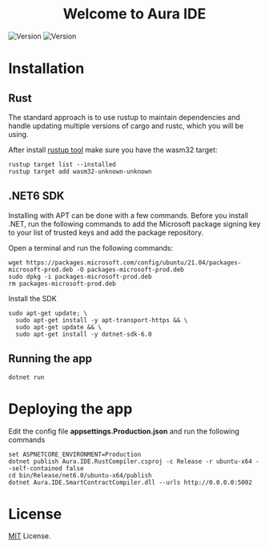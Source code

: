 <h1 align="center">Welcome to Aura IDE</h1>

<p>
  <img alt="Version" src="https://img.shields.io/badge/.net-6-blue" />
  <img alt="Version" src="https://img.shields.io/badge/cargo-v1.55.0%2B-yellowgreen" />
</p>

# Installation
## Rust
The standard approach is to use rustup to maintain dependencies and handle updating multiple versions of cargo and rustc, which you will be using.

After install [rustup tool](https://rustup.rs/) make sure you have the wasm32 target:
```
rustup target list --installed
rustup target add wasm32-unknown-unknown
```

## .NET6 SDK

Installing with APT can be done with a few commands. Before you install .NET, run the following commands to add the Microsoft package signing key to your list of trusted keys and add the package repository.

Open a terminal and run the following commands:
```
wget https://packages.microsoft.com/config/ubuntu/21.04/packages-microsoft-prod.deb -O packages-microsoft-prod.deb
sudo dpkg -i packages-microsoft-prod.deb
rm packages-microsoft-prod.deb
```

Install the SDK
```
sudo apt-get update; \
  sudo apt-get install -y apt-transport-https && \
  sudo apt-get update && \
  sudo apt-get install -y dotnet-sdk-6.0
```

## Running the app
```
dotnet run
```

# Deploying the app
Edit the config file **appsettings.Production.json** and run the following commands
```
set ASPNETCORE_ENVIRONMENT=Production
dotnet publish Aura.IDE.RustCompiler.csproj -c Release -r ubuntu-x64 --self-contained false
cd bin/Release/net6.0/ubuntu-x64/publish
dotnet Aura.IDE.SmartContractCompiler.dll --urls http://0.0.0.0:5002
```

# License
[MIT](https://github.com/aura-nw/flower-store-contract/blob/main/LICENSE) License.
